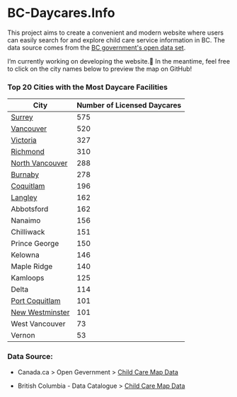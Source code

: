 # BC-Daycares.Info

This project aims to create a convenient and modern website where users can easily search for and explore child care service information in BC. The data source comes from the [BC government's open data set](#data-source).

I’m currently working on developing the website.💪 In the meantime, feel free to click on the city names below to preview the map on GitHub!

### Top 20 Cities with the Most Daycare Facilities

| City          | Number of Licensed Daycares |
| ------------- | ------------- |
| [Surrey](dataset/20241126/surrey.geojson) | 575 |
| [Vancouver](dataset/20241126/vancouver.geojson) | 520 |
| [Victoria](dataset/20241126/victoria.geojson) | 327 |
| [Richmond](dataset/20241126/richmond.geojson) | 310 |
| [North Vancouver](dataset/20241126/north_vancouver.geojson) | 288 |
| [Burnaby](dataset/20241126/burnaby.geojson) | 278 |
| [Coquitlam](dataset/20241126/coquitlam.geojson) | 196 |
| [Langley](dataset/20241126/langley.geojson) | 162 |
| Abbotsford | 162 |
| Nanaimo | 156 |
| Chilliwack | 151 |
| Prince George | 150 |
| Kelowna | 146 |
| Maple Ridge | 140 |
| Kamloops | 125 |
| Delta | 114 |
| [Port Coquitlam](dataset/20241126/port_coquitlam.geojson) | 101 |
| [New Westminster](dataset/20241126/new_westminster.geojson) | 101 |
| West Vancouver | 73 |
| Vernon | 53 |


### Data Source:

- Canada.ca > Open Gevernment > [Child Care Map Data](https://open.canada.ca/data/en/dataset/4cc207cc-ff03-44f8-8c5f-415af5224646)

- British Columbia - Data Catalogue > [Child Care Map Data](https://catalogue.data.gov.bc.ca/dataset/child-care-map-data/resource/9a9f14e1-03ea-4a11-936a-6e77b15eeb39)
